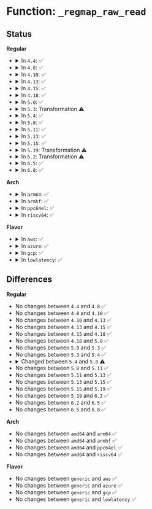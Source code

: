 # Function: <code>_regmap_raw_read</code>

## Status
<b>Regular</b>
<ul>
<li>
<details>
<summary>In <code>4.4</code>: ✅</summary>

```c
int _regmap_raw_read(struct regmap *map, unsigned int reg, void *val, unsigned int val_len);
```

**Collision:** Unique Static

**Inline:** No

**Transformation:** False

**Instances:**

```
In drivers/base/regmap/regmap.c (ffffffff81565720)
Location: drivers/base/regmap/regmap.c:2153
Inline: False
Direct callers:
  - drivers/base/regmap/regmap.c:_regmap_bus_read
  - drivers/base/regmap/regmap.c:regmap_raw_read
```
**Symbols:**

```
ffffffff81565720-ffffffff815658f2: _regmap_raw_read (STB_LOCAL)
```
</details>
</li>
<li>
<details>
<summary>In <code>4.8</code>: ✅</summary>

```c
int _regmap_raw_read(struct regmap *map, unsigned int reg, void *val, unsigned int val_len);
```

**Collision:** Unique Static

**Inline:** No

**Transformation:** False

**Instances:**

```
In drivers/base/regmap/regmap.c (ffffffff815ba190)
Location: drivers/base/regmap/regmap.c:2250
Inline: False
Direct callers:
  - drivers/base/regmap/regmap.c:regmap_raw_read
  - drivers/base/regmap/regmap.c:_regmap_bus_read
```
**Symbols:**

```
ffffffff815ba190-ffffffff815ba369: _regmap_raw_read (STB_LOCAL)
```
</details>
</li>
<li>
<details>
<summary>In <code>4.10</code>: ✅</summary>

```c
int _regmap_raw_read(struct regmap *map, unsigned int reg, void *val, unsigned int val_len);
```

**Collision:** Unique Static

**Inline:** No

**Transformation:** False

**Instances:**

```
In drivers/base/regmap/regmap.c (ffffffff815e9580)
Location: drivers/base/regmap/regmap.c:2296
Inline: False
Direct callers:
  - drivers/base/regmap/regmap.c:regmap_raw_read
  - drivers/base/regmap/regmap.c:_regmap_bus_read
```
**Symbols:**

```
ffffffff815e9580-ffffffff815e9769: _regmap_raw_read (STB_LOCAL)
```
</details>
</li>
<li>
<details>
<summary>In <code>4.13</code>: ✅</summary>

```c
int _regmap_raw_read(struct regmap *map, unsigned int reg, void *val, unsigned int val_len);
```

**Collision:** Unique Static

**Inline:** No

**Transformation:** False

**Instances:**

```
In drivers/base/regmap/regmap.c (ffffffff815fdf60)
Location: drivers/base/regmap/regmap.c:2301
Inline: False
Direct callers:
  - drivers/base/regmap/regmap.c:regmap_raw_read
  - drivers/base/regmap/regmap.c:_regmap_bus_read
```
**Symbols:**

```
ffffffff815fdf60-ffffffff815fe139: _regmap_raw_read (STB_LOCAL)
```
</details>
</li>
<li>
<details>
<summary>In <code>4.15</code>: ✅</summary>

```c
int _regmap_raw_read(struct regmap *map, unsigned int reg, void *val, unsigned int val_len);
```

**Collision:** Unique Static

**Inline:** No

**Transformation:** False

**Instances:**

```
In drivers/base/regmap/regmap.c (ffffffff81666170)
Location: drivers/base/regmap/regmap.c:2380
Inline: False
Direct callers:
  - drivers/base/regmap/regmap.c:regmap_raw_read
  - drivers/base/regmap/regmap.c:_regmap_bus_read
```
**Symbols:**

```
ffffffff81666170-ffffffff81666358: _regmap_raw_read (STB_LOCAL)
```
</details>
</li>
<li>
<details>
<summary>In <code>4.18</code>: ✅</summary>

```c
int _regmap_raw_read(struct regmap *map, unsigned int reg, void *val, unsigned int val_len);
```

**Collision:** Unique Static

**Inline:** No

**Transformation:** False

**Instances:**

```
In drivers/base/regmap/regmap.c (ffffffff816a23f0)
Location: drivers/base/regmap/regmap.c:2360
Inline: False
Direct callers:
  - drivers/base/regmap/regmap.c:regmap_raw_read
  - drivers/base/regmap/regmap.c:regmap_raw_read
  - drivers/base/regmap/regmap.c:_regmap_bus_read
```
**Symbols:**

```
ffffffff816a23f0-ffffffff816a25f9: _regmap_raw_read (STB_LOCAL)
```
</details>
</li>
<li>
<details>
<summary>In <code>5.0</code>: ✅</summary>

```c
int _regmap_raw_read(struct regmap *map, unsigned int reg, void *val, unsigned int val_len);
```

**Collision:** Unique Static

**Inline:** No

**Transformation:** False

**Instances:**

```
In drivers/base/regmap/regmap.c (ffffffff816c2cf0)
Location: drivers/base/regmap/regmap.c:2459
Inline: False
Direct callers:
  - drivers/base/regmap/regmap.c:regmap_noinc_read
  - drivers/base/regmap/regmap.c:regmap_noinc_read
  - drivers/base/regmap/regmap.c:regmap_raw_read
  - drivers/base/regmap/regmap.c:regmap_raw_read
  - drivers/base/regmap/regmap.c:_regmap_bus_read
```
**Symbols:**

```
ffffffff816c2cf0-ffffffff816c2ef9: _regmap_raw_read (STB_LOCAL)
```
</details>
</li>
<li>
<details>
<summary>In <code>5.3</code>: Transformation ⚠️</summary>

```c
int _regmap_raw_read(struct regmap *map, unsigned int reg, void *val, unsigned int val_len);
```

**Collision:** Unique Static

**Inline:** No

**Transformation:** True

**Instances:**

```
In drivers/base/regmap/regmap.c (0)
Location: drivers/base/regmap/regmap.c:2456
Inline: False
Direct callers:
  - drivers/base/regmap/regmap.c:regmap_noinc_read
  - drivers/base/regmap/regmap.c:regmap_noinc_read
  - drivers/base/regmap/regmap.c:regmap_raw_read
  - drivers/base/regmap/regmap.c:regmap_raw_read
  - drivers/base/regmap/regmap.c:_regmap_bus_read
```
**Symbols:**

```
ffffffff816fdba0-ffffffff816fdd98: _regmap_raw_read (STB_LOCAL)
ffffffff816ff238-ffffffff816ff261: _regmap_raw_read.cold (STB_LOCAL)
```
</details>
</li>
<li>
<details>
<summary>In <code>5.4</code>: ✅</summary>

```c
int _regmap_raw_read(struct regmap *map, unsigned int reg, void *val, unsigned int val_len);
```

**Collision:** Unique Static

**Inline:** No

**Transformation:** False

**Instances:**

```
In drivers/base/regmap/regmap.c (ffffffff81721fb0)
Location: drivers/base/regmap/regmap.c:2463
Inline: False
Direct callers:
  - drivers/base/regmap/regmap.c:regmap_noinc_read
  - drivers/base/regmap/regmap.c:regmap_noinc_read
  - drivers/base/regmap/regmap.c:regmap_raw_read
  - drivers/base/regmap/regmap.c:regmap_raw_read
  - drivers/base/regmap/regmap.c:_regmap_bus_read
```
**Symbols:**

```
ffffffff81721fb0-ffffffff817221b5: _regmap_raw_read (STB_LOCAL)
```
</details>
</li>
<li>
<details>
<summary>In <code>5.8</code>: ✅</summary>

```c
int _regmap_raw_read(struct regmap *map, unsigned int reg, void *val, unsigned int val_len, bool noinc);
```

**Collision:** Unique Static

**Inline:** No

**Transformation:** False

**Instances:**

```
In drivers/base/regmap/regmap.c (ffffffff817ddf90)
Location: drivers/base/regmap/regmap.c:2458
Inline: False
Direct callers:
  - drivers/base/regmap/regmap.c:regmap_noinc_read
  - drivers/base/regmap/regmap.c:regmap_noinc_read
  - drivers/base/regmap/regmap.c:regmap_raw_read
  - drivers/base/regmap/regmap.c:regmap_raw_read
  - drivers/base/regmap/regmap.c:_regmap_bus_read
```
**Symbols:**

```
ffffffff817ddf90-ffffffff817de1a2: _regmap_raw_read (STB_LOCAL)
```
</details>
</li>
<li>
<details>
<summary>In <code>5.11</code>: ✅</summary>

```c
int _regmap_raw_read(struct regmap *map, unsigned int reg, void *val, unsigned int val_len, bool noinc);
```

**Collision:** Unique Static

**Inline:** No

**Transformation:** False

**Instances:**

```
In drivers/base/regmap/regmap.c (ffffffff817f2fe0)
Location: drivers/base/regmap/regmap.c:2615
Inline: False
Direct callers:
  - drivers/base/regmap/regmap.c:regmap_noinc_read
  - drivers/base/regmap/regmap.c:regmap_noinc_read
  - drivers/base/regmap/regmap.c:regmap_raw_read
  - drivers/base/regmap/regmap.c:regmap_raw_read
  - drivers/base/regmap/regmap.c:_regmap_bus_read
```
**Symbols:**

```
ffffffff817f2fe0-ffffffff817f31ca: _regmap_raw_read (STB_LOCAL)
```
</details>
</li>
<li>
<details>
<summary>In <code>5.13</code>: ✅</summary>

```c
int _regmap_raw_read(struct regmap *map, unsigned int reg, void *val, unsigned int val_len, bool noinc);
```

**Collision:** Unique Static

**Inline:** No

**Transformation:** False

**Instances:**

```
In drivers/base/regmap/regmap.c (ffffffff817d7860)
Location: drivers/base/regmap/regmap.c:2615
Inline: False
Direct callers:
  - drivers/base/regmap/regmap.c:regmap_noinc_read
  - drivers/base/regmap/regmap.c:regmap_noinc_read
  - drivers/base/regmap/regmap.c:regmap_raw_read
  - drivers/base/regmap/regmap.c:regmap_raw_read
  - drivers/base/regmap/regmap.c:_regmap_bus_read
```
**Symbols:**

```
ffffffff817d7860-ffffffff817d7a46: _regmap_raw_read (STB_LOCAL)
```
</details>
</li>
<li>
<details>
<summary>In <code>5.15</code>: ✅</summary>

```c
int _regmap_raw_read(struct regmap *map, unsigned int reg, void *val, unsigned int val_len, bool noinc);
```

**Collision:** Unique Static

**Inline:** No

**Transformation:** False

**Instances:**

```
In drivers/base/regmap/regmap.c (ffffffff81862ee0)
Location: drivers/base/regmap/regmap.c:2656
Inline: False
Direct callers:
  - drivers/base/regmap/regmap.c:regmap_noinc_read
  - drivers/base/regmap/regmap.c:regmap_noinc_read
  - drivers/base/regmap/regmap.c:regmap_raw_read
  - drivers/base/regmap/regmap.c:regmap_raw_read
  - drivers/base/regmap/regmap.c:_regmap_bus_read
```
**Symbols:**

```
ffffffff81862ee0-ffffffff81863094: _regmap_raw_read (STB_LOCAL)
```
</details>
</li>
<li>
<details>
<summary>In <code>5.19</code>: Transformation ⚠️</summary>

```c
int _regmap_raw_read(struct regmap *map, unsigned int reg, void *val, unsigned int val_len, bool noinc);
```

**Collision:** Unique Static

**Inline:** No

**Transformation:** True

**Instances:**

```
In drivers/base/regmap/regmap.c (0)
Location: drivers/base/regmap/regmap.c:2676
Inline: False
Direct callers:
  - drivers/base/regmap/regmap.c:regmap_noinc_read
  - drivers/base/regmap/regmap.c:regmap_raw_read
  - drivers/base/regmap/regmap.c:regmap_raw_read
  - drivers/base/regmap/regmap.c:_regmap_bus_read
```
**Symbols:**

```
ffffffff819aaf90-ffffffff819ab17e: _regmap_raw_read (STB_LOCAL)
ffffffff81ecd4c0-ffffffff81ecd4de: _regmap_raw_read.cold (STB_LOCAL)
```
</details>
</li>
<li>
<details>
<summary>In <code>6.2</code>: Transformation ⚠️</summary>

```c
int _regmap_raw_read(struct regmap *map, unsigned int reg, void *val, unsigned int val_len, bool noinc);
```

**Collision:** Unique Static

**Inline:** No

**Transformation:** True

**Instances:**

```
In drivers/base/regmap/regmap.c (0)
Location: drivers/base/regmap/regmap.c:2807
Inline: False
Direct callers:
  - drivers/base/regmap/regmap.c:regmap_noinc_read
  - drivers/base/regmap/regmap.c:regmap_raw_read
  - drivers/base/regmap/regmap.c:regmap_raw_read
  - drivers/base/regmap/regmap.c:_regmap_bus_read
```
**Symbols:**

```
ffffffff81b1e3f0-ffffffff81b1e5d7: _regmap_raw_read (STB_LOCAL)
ffffffff820991b4-ffffffff820991d2: _regmap_raw_read.cold (STB_LOCAL)
```
</details>
</li>
<li>
<details>
<summary>In <code>6.5</code>: ✅</summary>

```c
int _regmap_raw_read(struct regmap *map, unsigned int reg, void *val, unsigned int val_len, bool noinc);
```

**Collision:** Unique Static

**Inline:** No

**Transformation:** False

**Instances:**

```
In drivers/base/regmap/regmap.c (ffffffff81b6d610)
Location: drivers/base/regmap/regmap.c:2824
Inline: False
Direct callers:
  - drivers/base/regmap/regmap.c:regmap_noinc_read
  - drivers/base/regmap/regmap.c:regmap_raw_read
  - drivers/base/regmap/regmap.c:regmap_raw_read
  - drivers/base/regmap/regmap.c:_regmap_bus_read
```
**Symbols:**

```
ffffffff81b6d610-ffffffff81b6d7f3: _regmap_raw_read (STB_LOCAL)
```
</details>
</li>
<li>
<details>
<summary>In <code>6.8</code>: ✅</summary>

```c
int _regmap_raw_read(struct regmap *map, unsigned int reg, void *val, unsigned int val_len, bool noinc);
```

**Collision:** Unique Static

**Inline:** No

**Transformation:** False

**Instances:**

```
In drivers/base/regmap/regmap.c (ffffffff81bc1220)
Location: drivers/base/regmap/regmap.c:2712
Inline: False
Direct callers:
  - drivers/base/regmap/regmap.c:regmap_noinc_read
  - drivers/base/regmap/regmap.c:regmap_raw_read
  - drivers/base/regmap/regmap.c:regmap_raw_read
  - drivers/base/regmap/regmap.c:_regmap_bus_read
```
**Symbols:**

```
ffffffff81bc1220-ffffffff81bc1403: _regmap_raw_read (STB_LOCAL)
```
</details>
</li>
</ul>
<b>Arch</b>
<ul>
<li>
<details>
<summary>In <code>arm64</code>: ✅</summary>

```c
int _regmap_raw_read(struct regmap *map, unsigned int reg, void *val, unsigned int val_len);
```

**Collision:** Unique Static

**Inline:** No

**Transformation:** False

**Instances:**

```
In drivers/base/regmap/regmap.c (ffff800010916848)
Location: drivers/base/regmap/regmap.c:2463
Inline: False
Direct callers:
  - drivers/base/regmap/regmap.c:regmap_noinc_read
  - drivers/base/regmap/regmap.c:regmap_noinc_read
  - drivers/base/regmap/regmap.c:regmap_raw_read
  - drivers/base/regmap/regmap.c:regmap_raw_read
  - drivers/base/regmap/regmap.c:_regmap_bus_read
```
**Symbols:**

```
ffff800010916848-ffff800010916a90: _regmap_raw_read (STB_LOCAL)
```
</details>
</li>
<li>
<details>
<summary>In <code>armhf</code>: ✅</summary>

```c
int _regmap_raw_read(struct regmap *map, unsigned int reg, void *val, unsigned int val_len);
```

**Collision:** Unique Static

**Inline:** No

**Transformation:** False

**Instances:**

```
In drivers/base/regmap/regmap.c (c09fc740)
Location: drivers/base/regmap/regmap.c:2463
Inline: False
Direct callers:
  - drivers/base/regmap/regmap.c:regmap_noinc_read
  - drivers/base/regmap/regmap.c:regmap_noinc_read
  - drivers/base/regmap/regmap.c:regmap_raw_read
  - drivers/base/regmap/regmap.c:regmap_raw_read
  - drivers/base/regmap/regmap.c:_regmap_bus_read
```
**Symbols:**

```
c09fc740-c09fc9e4: _regmap_raw_read (STB_LOCAL)
```
</details>
</li>
<li>
<details>
<summary>In <code>ppc64el</code>: ✅</summary>

```c
int _regmap_raw_read(struct regmap *map, unsigned int reg, void *val, unsigned int val_len);
```

**Collision:** Unique Static

**Inline:** No

**Transformation:** False

**Instances:**

```
In drivers/base/regmap/regmap.c (c0000000009b92a0)
Location: drivers/base/regmap/regmap.c:2463
Inline: False
Direct callers:
  - drivers/base/regmap/regmap.c:regmap_noinc_read
  - drivers/base/regmap/regmap.c:regmap_noinc_read
  - drivers/base/regmap/regmap.c:regmap_raw_read
  - drivers/base/regmap/regmap.c:regmap_raw_read
  - drivers/base/regmap/regmap.c:_regmap_bus_read
```
**Symbols:**

```
c0000000009b92a0-c0000000009b957c: _regmap_raw_read (STB_LOCAL)
```
</details>
</li>
<li>
<details>
<summary>In <code>riscv64</code>: ✅</summary>

```c
int _regmap_raw_read(struct regmap *map, unsigned int reg, void *val, unsigned int val_len);
```

**Collision:** Unique Static

**Inline:** No

**Transformation:** False

**Instances:**

```
In drivers/base/regmap/regmap.c (ffffffe0005974a2)
Location: drivers/base/regmap/regmap.c:2463
Inline: False
Direct callers:
  - drivers/base/regmap/regmap.c:regmap_noinc_read
  - drivers/base/regmap/regmap.c:regmap_noinc_read
  - drivers/base/regmap/regmap.c:regmap_raw_read
  - drivers/base/regmap/regmap.c:regmap_raw_read
  - drivers/base/regmap/regmap.c:_regmap_bus_read
```
**Symbols:**

```
ffffffe0005974a2-ffffffe000597660: _regmap_raw_read (STB_LOCAL)
```
</details>
</li>
</ul>
<b>Flavor</b>
<ul>
<li>
<details>
<summary>In <code>aws</code>: ✅</summary>

```c
int _regmap_raw_read(struct regmap *map, unsigned int reg, void *val, unsigned int val_len);
```

**Collision:** Unique Static

**Inline:** No

**Transformation:** False

**Instances:**

```
In drivers/base/regmap/regmap.c (ffffffff816e82e0)
Location: drivers/base/regmap/regmap.c:2463
Inline: False
Direct callers:
  - drivers/base/regmap/regmap.c:regmap_noinc_read
  - drivers/base/regmap/regmap.c:regmap_noinc_read
  - drivers/base/regmap/regmap.c:regmap_raw_read
  - drivers/base/regmap/regmap.c:regmap_raw_read
  - drivers/base/regmap/regmap.c:_regmap_bus_read
```
**Symbols:**

```
ffffffff816e82e0-ffffffff816e84e5: _regmap_raw_read (STB_LOCAL)
```
</details>
</li>
<li>
<details>
<summary>In <code>azure</code>: ✅</summary>

```c
int _regmap_raw_read(struct regmap *map, unsigned int reg, void *val, unsigned int val_len);
```

**Collision:** Unique Static

**Inline:** No

**Transformation:** False

**Instances:**

```
In drivers/base/regmap/regmap.c (ffffffff816c2920)
Location: drivers/base/regmap/regmap.c:2463
Inline: False
Direct callers:
  - drivers/base/regmap/regmap.c:regmap_noinc_read
  - drivers/base/regmap/regmap.c:regmap_noinc_read
  - drivers/base/regmap/regmap.c:regmap_raw_read
  - drivers/base/regmap/regmap.c:regmap_raw_read
  - drivers/base/regmap/regmap.c:_regmap_bus_read
```
**Symbols:**

```
ffffffff816c2920-ffffffff816c2b25: _regmap_raw_read (STB_LOCAL)
```
</details>
</li>
<li>
<details>
<summary>In <code>gcp</code>: ✅</summary>

```c
int _regmap_raw_read(struct regmap *map, unsigned int reg, void *val, unsigned int val_len);
```

**Collision:** Unique Static

**Inline:** No

**Transformation:** False

**Instances:**

```
In drivers/base/regmap/regmap.c (ffffffff81715470)
Location: drivers/base/regmap/regmap.c:2463
Inline: False
Direct callers:
  - drivers/base/regmap/regmap.c:regmap_noinc_read
  - drivers/base/regmap/regmap.c:regmap_noinc_read
  - drivers/base/regmap/regmap.c:regmap_raw_read
  - drivers/base/regmap/regmap.c:regmap_raw_read
  - drivers/base/regmap/regmap.c:_regmap_bus_read
```
**Symbols:**

```
ffffffff81715470-ffffffff81715675: _regmap_raw_read (STB_LOCAL)
```
</details>
</li>
<li>
<details>
<summary>In <code>lowlatency</code>: ✅</summary>

```c
int _regmap_raw_read(struct regmap *map, unsigned int reg, void *val, unsigned int val_len);
```

**Collision:** Unique Static

**Inline:** No

**Transformation:** False

**Instances:**

```
In drivers/base/regmap/regmap.c (ffffffff817306e0)
Location: drivers/base/regmap/regmap.c:2463
Inline: False
Direct callers:
  - drivers/base/regmap/regmap.c:regmap_noinc_read
  - drivers/base/regmap/regmap.c:regmap_noinc_read
  - drivers/base/regmap/regmap.c:regmap_raw_read
  - drivers/base/regmap/regmap.c:regmap_raw_read
  - drivers/base/regmap/regmap.c:_regmap_bus_read
```
**Symbols:**

```
ffffffff817306e0-ffffffff81730917: _regmap_raw_read (STB_LOCAL)
```
</details>
</li>
</ul>

## Differences
<b>Regular</b>
<ul>
<li>
No changes between <code>4.4</code> and <code>4.8</code> ✅
</li>
<li>
No changes between <code>4.8</code> and <code>4.10</code> ✅
</li>
<li>
No changes between <code>4.10</code> and <code>4.13</code> ✅
</li>
<li>
No changes between <code>4.13</code> and <code>4.15</code> ✅
</li>
<li>
No changes between <code>4.15</code> and <code>4.18</code> ✅
</li>
<li>
No changes between <code>4.18</code> and <code>5.0</code> ✅
</li>
<li>
No changes between <code>5.0</code> and <code>5.3</code> ✅
</li>
<li>
No changes between <code>5.3</code> and <code>5.4</code> ✅
</li>
<li>
<details>
<summary>Changed between <code>5.4</code> and <code>5.8</code> ⚠️</summary>
<ul>
<li>
<b>Param added. </b>
<code>bool noinc</code>
</li>
</ul>
</details>
</li>
<li>
No changes between <code>5.8</code> and <code>5.11</code> ✅
</li>
<li>
No changes between <code>5.11</code> and <code>5.13</code> ✅
</li>
<li>
No changes between <code>5.13</code> and <code>5.15</code> ✅
</li>
<li>
No changes between <code>5.15</code> and <code>5.19</code> ✅
</li>
<li>
No changes between <code>5.19</code> and <code>6.2</code> ✅
</li>
<li>
No changes between <code>6.2</code> and <code>6.5</code> ✅
</li>
<li>
No changes between <code>6.5</code> and <code>6.8</code> ✅
</li>
</ul>
<b>Arch</b>
<ul>
<li>
No changes between <code>amd64</code> and <code>arm64</code> ✅
</li>
<li>
No changes between <code>amd64</code> and <code>armhf</code> ✅
</li>
<li>
No changes between <code>amd64</code> and <code>ppc64el</code> ✅
</li>
<li>
No changes between <code>amd64</code> and <code>riscv64</code> ✅
</li>
</ul>
<b>Flavor</b>
<ul>
<li>
No changes between <code>generic</code> and <code>aws</code> ✅
</li>
<li>
No changes between <code>generic</code> and <code>azure</code> ✅
</li>
<li>
No changes between <code>generic</code> and <code>gcp</code> ✅
</li>
<li>
No changes between <code>generic</code> and <code>lowlatency</code> ✅
</li>
</ul>
